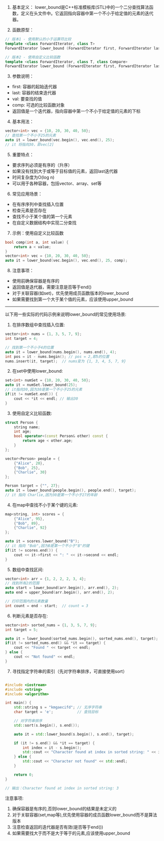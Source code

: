 1. 基本定义：
lower_bound是C++标准模板库(STL)中的一个二分查找算法函数，定义在<algorithm>头文件中。它返回指向容器中第一个不小于给定值的元素的迭代器。

2. 函数原型：
```cpp
// 版本1 - 使用默认的小于运算符比较
template <class ForwardIterator, class T>
ForwardIterator lower_bound (ForwardIterator first, ForwardIterator last, const T& val);

// 版本2 - 使用自定义比较函数
template <class ForwardIterator, class T, class Compare>
ForwardIterator lower_bound (ForwardIterator first, ForwardIterator last, const T& val, Compare comp);
```

3. 参数说明：
- first: 容器的起始迭代器
- last: 容器的结束迭代器
- val: 要查找的值
- comp: 可选的比较函数对象
- 返回值是一个迭代器，指向容器中第一个不小于给定值的元素的下标

4. 基本用法：
```cpp
vector<int> vec = {10, 20, 30, 40, 50};
// 查找第一个不小于25的元素
auto it = lower_bound(vec.begin(), vec.end(), 25);
// it 将指向30，即vec[2]
```

5. 重要特点：
- 要求序列必须是有序的（升序）
- 如果没有找到大于或等于目标值的元素，返回last迭代器
- 时间复杂度为O(log n)
- 可以用于各种容器，包括vector、array、set等

6. 常见应用场景：
- 在有序序列中查找插入位置
- 检查元素是否存在
- 查找不小于某个值的第一个元素
- 在自定义数据结构中实现二分查找

7. 示例：使用自定义比较函数
```cpp
bool comp(int a, int value) {
    return a < value;
}
vector<int> vec = {10, 20, 30, 40, 50};
auto it = lower_bound(vec.begin(), vec.end(), 25, comp);
```

8. 注意事项：
- 使用前确保容器是有序的
- 返回值是迭代器，需要注意是否等于end()
- 对于关联容器(如set)，优先使用成员函数版本的lower_bound
- 如果需要找到第一个大于某个值的元素，应该使用upper_bound

---

以下用一些实际的代码示例来说明lower_bound的常见使用场景:

1. 在排序数组中查找插入位置:
```cpp
vector<int> nums = {1, 3, 5, 7, 9};
int target = 4;

// 找到第一个不小于4的位置
auto it = lower_bound(nums.begin(), nums.end(), 4);
int pos = it - nums.begin(); // pos = 2,即5的位置
nums.insert(it, target);  // nums变为 {1, 3, 4, 5, 7, 9}
```

2. 在set中使用lower_bound:
```cpp
set<int> numSet = {10, 20, 30, 40, 50};
auto it = numSet.lower_bound(25);  
// it指向30,因为30是第一个不小于25的元素
if(it != numSet.end()) {
    cout << *it << endl; // 输出30
}
```

3. 使用自定义比较函数:
```cpp
struct Person {
    string name;
    int age;
    bool operator<(const Person& other) const {
        return age < other.age;
    }
};

vector<Person> people = {
    {"Alice", 20},
    {"Bob", 25}, 
    {"Charlie", 30}
};

Person target = {"", 27};
auto it = lower_bound(people.begin(), people.end(), target);
// it 指向 Charlie,因为30是第一个不小于27的年龄
```

4. 在map中查找不小于某个键的元素:
```cpp
map<string, int> scores = {
    {"Alice", 95},
    {"Bob", 89},
    {"Charlie", 92}
};

auto it = scores.lower_bound("B");
// it 指向 "Bob",因为B是第一个不小于"B"的键
if(it != scores.end()) {
    cout << it->first << ": " << it->second << endl;
}
```

5. 数组中查找区间:
```cpp
vector<int> arr = {1, 2, 2, 2, 3, 4};
// 找到所有2的范围
auto start = lower_bound(arr.begin(), arr.end(), 2);
auto end = upper_bound(arr.begin(), arr.end(), 2);

// 打印范围内的元素数量
int count = end - start;  // count = 3
```

6. 判断元素是否存在:
```cpp
vector<int> sorted_nums = {1, 3, 5, 7, 9};
int target = 5;

auto it = lower_bound(sorted_nums.begin(), sorted_nums.end(), target);
if(it != sorted_nums.end() && *it == target) {
    cout << "Found " << target << endl;
} else {
    cout << "Not found" << endl;
}
```

7. 寻找指定字符串的索引（先对字符串排序，可直接使用sort）
```cpp

#include <iostream>
#include <string>
#include <algorithm>

int main() {
    std::string s = "kmgaecifd"; // 无序字符串
    char target = 'e';           // 查找目标

    // 对字符串排序
    std::sort(s.begin(), s.end());

    auto it = std::lower_bound(s.begin(), s.end(), target);

    if (it != s.end() && *it == target) {
        int index = it - s.begin();
        std::cout << "Character found at index in sorted string: " << index << std::endl;
    } else {
        std::cout << "Character not found" << std::endl;
    }

    return 0;
}

// 输出：Character found at index in sorted string: 3

```

注意事项:
1. 确保容器是有序的,否则lower_bound的结果是未定义的
2. 对于关联容器(set,map等),优先使用容器的成员函数lower_bound而不是算法版本
3. 注意检查返回的迭代器是否有效(是否等于end())
4. 如果需要找大于而不是大于等于的元素,应该使用upper_bound
